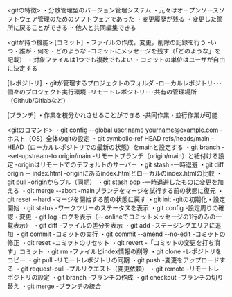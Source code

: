 <gitの特徴>
・分散管理型のバージョン管理システム
・元々はオープンソースソフトウェア管理のためのソフトウェアであった
・変更履歴が残る
・変更した箇所に戻ることができる
・他人と共同編集できる

<gitが持つ機能>
[コミット]
・ファイルの作成，変更，削除の記録を行う
 -いつ・誰が・何を・どのような
 -コミットにメッセージを残す（「どのような」を記載）
・対象ファイルは1つでも複数でもよい
・コミットの単位はユーザが自由に決定する

[レポジトリ]
・gitが管理するプロジェクトのフォルダ
 -ローカルレポジトリ･･･個々のプロジェクト実行環境
 -リモートレポジトリ･･･共有の管理場所（Github/Gitlabなど）

[ブランチ]
・作業を枝分かれさせることができる
 -共同作業・並行作業が可能

<gitのコマンド>
・git config --global user.name yourname@example.com
 -ホスト（OS）全体のgitの設定
・git symbolic-ref HEAD refs/heads/main
 -HEAD（ローカルレポジトリでの最新の状態）をmainと設定する
・git branch --set-upstream-to origin/main
 -リモートブランチ（origin/main）と紐付ける設定
 -originはリモートでのデフォルトのサーバー
・git stash
 -一時退避
・git diff origin -- index.html
 -originにあるindex.htmlとローカルのindex.htmlの比較
 ・git pull
 -originからプル（同期）
・git stash pop
 -一時退避したものに変更を加える
・git merge --abort
 -mainブランチをマージを試行する前の状態に復元
・git reset --hard
 -マージを開始する前の状態に戻す
・git init
 -gitの初期化・設定開始
・git status
 -ワークツリーのステータスを表示
・git config
 -設定周りの確認・変更
・git log
 -ログを表示（-- onlineでコミットメッセージの1行のみの一覧表示）
・git diff
 -ファイルの差分を表示
・git add
 -ステージングエリアに追加
・git commit
 -コミットの実行
・git commit --amend --no-edit
 -コミットの修正
・git reset
 -コミットのリセット
・git revert
 -「コミットの変更を打ち消す」コミット
・git rm
 -ファイルとindex情報の削除
・git clone
 -レポジトリをコピー
・git pull
 -リモートレポジトリの同期
・git push
 -変更をアップロードする
・git request-pull
 -プルリクエスト（変更依頼）
・git remote
 -リモートレポジトリの設定
・git branch
 -ブランチの作成
・git checkout
 -ブランチの切り替え
・git merge
 -ブランチの統合